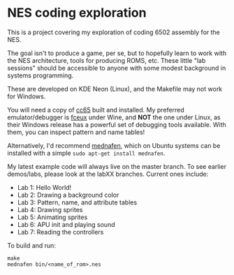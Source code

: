 # NES coding exploration

This is a project covering my exploration of coding 6502 assembly for the NES.

The goal isn't to produce a game, per se, but to hopefully learn to work with
the NES architecture, tools for producing ROMS, etc.  These little "lab
sessions" should be accessible to anyone with some modest background in systems
programming.

These are developed on KDE Neon (Linux), and the Makefile may not work for
Windows.

You will need a copy of [cc65](https://github.com/cc65/cc65) built and
installed.  My preferred emulator/debugger is [fceux](http://www.fceux.com) under 
Wine, and **NOT** the one under Linux, as their Windows release has a powerful
set of debugging tools available.  With them, you can inspect pattern and name tables!

Alternatively, I'd recommend [mednafen](https://mednafen.github.io/releases/), 
which on Ubuntu systems can be installed with a simple `sudo apt-get install mednafen`.

My latest example code will always live on the master branch.  To see earlier
demos/labs, please look at the labXX branches.  Current ones include:

* Lab 1: Hello World!
* Lab 2: Drawing a background color
* Lab 3: Pattern, name, and attribute tables
* Lab 4: Drawing sprites
* Lab 5: Animating sprites
* Lab 6: APU init and playing sound
* Lab 7: Reading the controllers

To build and run:
```
make
mednafen bin/<name_of_rom>.nes
```
